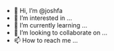- 👋 Hi, I’m @joshfa
- 👀 I’m interested in ...
- 🌱 I’m currently learning ...
- 💞️ I’m looking to collaborate on ...
- 📫 How to reach me ...

<!---
joshfa/joshfa is a ✨ special ✨ repository because its `README.md` (this file) appears on your GitHub profile.
You can click the Preview link to take a look at your changes.
--->
